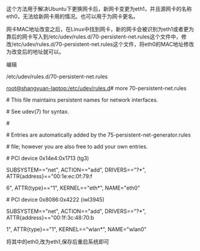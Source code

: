 这个方法用于解决Ubuntu下更换网卡后，新网卡变更为eth1，并且源网卡的名称eth0，无法给新网卡用的情况。也可以用于为网卡更名。

网卡MAC地址改变之后，在Linux中找到网卡，新的网卡会被识别为eth1或者更为靠后的网卡写入到/etc/udev/rules.d/70-persistent-net.rules这个文件中，修改/etc/udev/rules.d/70-persistent-net.rules这个文件，将eth0的MAC地址修改为改变后的地址就可以。



编辑

/etc/udev/rules.d/70-persistent-net.rules

[root@shangyuan-laptop:/etc/udev/rules.d](mailto:root@shangyuan-laptop:/etc/udev/rules.d)\# more 70-persistent-net.rules

\# This file maintains persistent names for network interfaces.

\# See udev\(7\) for syntax.

\#

\# Entries are automatically added by the 75-persistent-net-generator.rules

\# file; however you are also free to add your own entries.

\# PCI device 0x14e4:0x1713 \(tg3\)

SUBSYSTEM=="net", ACTION=="add", DRIVERS=="?\*", ATTR{address}=="00:1e:ec:0f:79:f

6", ATTR{type}=="1", KERNEL=="eth\*", NAME="eth0"

\# PCI device 0x8086:0x4222 \(iwl3945\)

SUBSYSTEM=="net", ACTION=="add", DRIVERS=="?\*", ATTR{address}=="00:1f:3c:48:70:b

1", ATTR{type}=="1", KERNEL=="wlan\*", NAME="wlan0"

将其中的eth0,改为eth1,保存后重启系统即可

